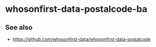 # whosonfirst-data-postalcode-ba

## See also

* https://github.com/whosonfirst-data/whosonfirst-data-postalcode
